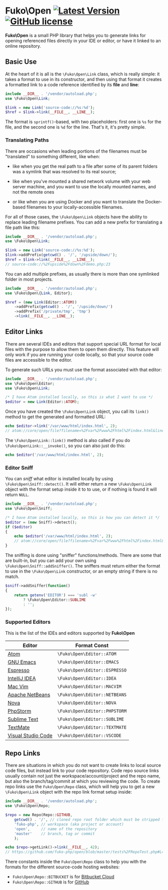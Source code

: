 # Fuko\\Open [![Latest Version](http://img.shields.io/packagist/v/fuko-php/open.svg)](https://packagist.org/packages/fuko-php/open) [![GitHub license](https://img.shields.io/github/license/fuko-php/open.svg)](https://github.com/fuko-php/open/blob/master/LICENSE)

**Fuko\\Open** is a small PHP library that helps you to generate links for
opening referenced files directly in your IDE or editor, or have it linked to
an online repository.

## Basic Use

At the heart of it is all is the `\Fuko\Open\Link` class, which is really simple: it
takes a format to use in its constructor, and then using that format it creates a
formatted link to a code reference identified by its **file** and **line**:

```php
include __DIR__ . '/vendor/autoload.php';
use \Fuko\Open\Link;

$link = new Link('source-code://%s:%d');
$href = $link->link(__FILE__, __LINE__);
```

The format is `sprintf()`-based, with two placeholders: first one is `%s` for
the file, and the second one is `%d` for the line. That's it, it's pretty simple.

### Translating Paths

There are occasions when leading portions of the filenames must be "translated" to
something different, like when:

-  like when you get the real path to a file after some of its parent folders
	was a symlink that was resolved to its real source;

-  like when you've mounted a shared network volume with your web server machine,
	and you want to use the locally mounted names, and not the remote ones

- or like when you are using Docker and you want to translate the Docker-based
	filenames to your locally-accessible filenames.

For all of those cases, the `\Fuko\Open\Link` objects have the ability to replace
leading filename prefixes. You can add a new prefix for translating a file path
like this:

```php
include __DIR__ . '/vendor/autoload.php';
use \Fuko\Open\Link;

$link = new Link('source-code://%s:%d');
$link->addPrefix(getcwd() . '/', '/upside/down/');
$href = $link->link(__FILE__, __LINE__);
// source-code://%2Fupside%2Fdown%2Fdemo.php:23
```

You can add multiple prefixes, as usually there is more than one symlinked folder
in most projects.

```php
include __DIR__ . '/vendor/autoload.php';
use \Fuko\Open\{Link, Editor};

$href = (new Link(Editor::ATOM))
	->addPrefix(getcwd() . '/', '/upside/down/')
	->addPrefix('/private/tmp', 'tmp')
	->link(__FILE__, __LINE__);
```

## Editor Links

There are several IDEs and editors that support special URL format for local
files with the purpose to allow them to open them directly. This feature will
only work if you are running your code locally, so that your source code files
are accessible to the editor.

To generate such URLs you must use the format associated with that editor:
```php
include __DIR__ . '/vendor/autoload.php';
use \Fuko\Open\Editor;
use \Fuko\Open\Link;

/* I have Atom installed locally, so this is what I want to use */
$editor = new Link(Editor::ATOM);
```
Once you have created the `\Fuko\Open\Link` object, you call its `link()` method
to get the generated and formatted URL:
```php
echo $editor->link('/var/www/html/index.html', 2);
// atom://core/open/file?filename=%2Fvar%2Fwww%2Fhtml%2Findex.html&line=2
```
The `\Fuko\Open\Link::link()` method is also called if you do `\Fuko\Open\Link::__invoke()`, so
you can also just do this:
```php
echo $editor('/var/www/html/index.html', 2);
```

### Editor Sniff

You can *sniff* what editor is installed locally by using `\Fuko\Open\Sniff::detect()`. It
will either return a new `\Fuko\Open\Link` object with the format setup inside it to to
use, or if nothing is found it will return `NULL`.

```php
include __DIR__ . '/vendor/autoload.php';
use \Fuko\Open\Sniff;

/* I have Atom installed locally, so this is how you can detect it */
$editor = (new Sniff)->detect();
if ($editor)
{
	echo $editor('/var/www/html/index.html', 2);
	// atom://core/open/file?filename=%2Fvar%2Fwww%2Fhtml%2Findex.html&line=2
}
```

The sniffing is done using "sniffer" functions/methods. There are some that are built-in,
but you can add your own using `\Fuko\Open\Sniff::addSniffer()`. The sniffers must
return either the format to use in the `\Fuko\Open\Link` constructor, or an empty string if
there is no match.

```php
$sniff->addSniffer(function()
{
	return getenv('EDITOR') === 'subl -w'
		? \Fuko\Open\Editor::SUBLIME
		: '';
});
```

### Supported Editors

This is the list of the IDEs and editors supported by **Fuko\\Open**

| Editor                                              | Format Const                  |
|-----------------------------------------------------|-------------------------------|
| [Atom](https://atom.io)                             | `\Fuko\Open\Editor::ATOM`     |
| [GNU Emacs](https://www.gnu.org/software/emacs)     | `\Fuko\Open\Editor::EMACS`    |
| [Espresso](https://www.espressoapp.com)             | `\Fuko\Open\Editor::ESPRESSO` |
| [IntelliJ IDEA](https://www.jetbrains.com/idea)     | `\Fuko\Open\Editor::IDEA`     |
| [Mac Vim](https://macvim-dev.github.io/macvim)      | `\Fuko\Open\Editor::MACVIM`   |
| [Apache NetBeans](https://netbeans.apache.org)      | `\Fuko\Open\Editor::NETBEANS` |
| [Nova](https://nova.app)                            | `\Fuko\Open\Editor::NOVA`     |
| [PhpStorm](https://www.jetbrains.com/phpstorm)      | `\Fuko\Open\Editor::PHPSTORM` |
| [Sublime Text](http://www.sublimetext.com)          | `\Fuko\Open\Editor::SUBLIME`  |
| [TextMate](https://macromates.com/manual/en)        | `\Fuko\Open\Editor::TEXTMATE` |
| [Visual Studio Code](https://code.visualstudio.com) | `\Fuko\Open\Editor::VSCODE`   |

## Repo Links

There are situations in which you do not want to create links to local source code files,
but instead link to your code repository. Code repo source links usually contain not
just the workspace/account/project and the repo name, but also the branch/tag/commit at
which you reviewing the code. To create repo links use the `Fuko\Open\Repo` class, which
will help you to get a new `\Fuko\Open\Link` object with the repo link format setup inside:

```php
include __DIR__ . '/vendor/autoload.php';
use \Fuko\Open\Repo;

$repo = new Repo(Repo::GITHUB,
	getcwd() . '/',	// cloned repo root folder which must be stripped from the link
	'fuko-php',	// workspace (aka project or account)
	'open',		// name of the repository
	'master'	// branch, tag or commit
	);

echo $repo->getLink()->link(__FILE__, 42);
// https://github.com/fuko-php/open/blob/master/tests%2FRepoTest.php#L42
```

There constants inside the `Fuko\Open\Repo` class to help you with the formats for
the different source-code hosting websites:

-  `Fuko\Open\Repo::BITBUCKET` is for [Bitbucket Cloud](https://bitbucket.org)
-  `Fuko\Open\Repo::GITHUB` is for [GitHub](https://github.com)
